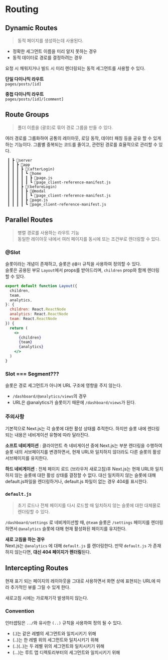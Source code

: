 # Routing

## Dynamic Routes

> 동적 페이지를 생성하는데 사용된다.

- 정확한 세그먼트 이름을 미리 알지 못하는 경우
- 동적 데이터로 경로를 결정하려는 경우

요청 시 채워지거나 빌드 시 미리 렌더링되는 동적 세그먼트를 사용할 수 있다.

**단일 다이나믹 라우트**  
`pages/posts/[id]`

**중첩 다이나믹 라우트**  
`pages/posts/[id]/[comment]`

## Route Groups

> 폴더 이름을 (괄호)로 묶어 경로 그룹을 만들 수 있다.

여러 경로를 그룹화하여 공통의 레이아웃, 로딩 동작, 데이터 패칭 등을 공유 할 수 있게 하는 기능이다. 그룹별 중복되는 코드를 줄이고, 관련된 경로를 효율적으로 관리할 수 있다. 

```
 ┃ ┣ 📂server
 ┃ ┃ ┣ 📂app
 ┃ ┃ ┃ ┣ 📂(afterLogin)
 ┃ ┃ ┃ ┃ ┗ 📂home
 ┃ ┃ ┃ ┃ ┃ ┣ 📜page.js
 ┃ ┃ ┃ ┃ ┃ ┗ 📜page_client-reference-manifest.js
 ┃ ┃ ┃ ┣ 📂(beforeLogin)
 ┃ ┃ ┃ ┃ ┣ 📂@modal
 ┃ ┃ ┃ ┃ ┃ ┗ 📜page_client-reference-manifest.js
 ┃ ┃ ┃ ┃ ┣ 📜page.js
 ┃ ┃ ┃ ┃ ┗ 📜page_client-reference-manifest.js
```

## Parallel Routes

> 병렬 경로를 사용하는 라우트 기능  
동일한 레이아웃 내에서 여러 페이지를 동시에 또는 조건부로 렌더링할 수 있다.

### @Slot

슬롯이라는 개념이 존재하고, 슬롯은 `@폴더` 규칙을 사용하여 정의할 수 있다.  
슬롯은 공용된 부모 `Layout`에서 props를 받아드리며, `children` prop와 함께 렌더링할 수 있다.

```jsx
export default function Layout({
  children,
  team,
  analytics,
}: {
  children: React.ReactNode
  analytics: React.ReactNode
  team: React.ReactNode
}) {
  return (
    <>
      {children}
      {team}
      {analytics}
    </>
  )
}
```

### Slot === Segment???

슬롯은 경로 세그먼트가 아니며 URL 구조에 영향을 주지 않는다.

- `/dashboard/@analytics/views`의 경우
- URL은 @analytics가 슬롯이기 때문에 `/dashboard/views`가 된다.

### 주의사항

기본적으로 Next.js는 각 슬롯에 대한 활성 상태를 추적한다. 하지만 슬롯 내에 렌더링되는 내용은 네비게이션 유형에 따라 달라진다. 

**소프트 네비게이션** :  클라이언트 측 네비게이션 중에  Next.js는 부분 렌더링을 수행하여 슬롯 내의 서브페이지를 변경하면서, 현재 URL와 일치하지 않더라도 다른 슬롯의 활성 서브페이지를 유지한다. 

**하드 네비게이션** : 전체 페이지 로드 (브라우저 새로고침)후 Next.js는 현재 URL와 일치하지 않는 슬롯에 대한 활성 상태를 결정할 수 없다. 대신 일치하지 않는 슬롯에 대해 default.js파일을 렌더링하거나, default.js 파일이 없는 경우 404를 표시한다.

### `default.js`

> 초기 로드나 전체 페이지를 다시 로드할 때 일치하지 않는 슬롯에 대한 대체물로 렌더링할 수 있다.

`/dashboard/settings` 로 네비게이션할 때, `@team` 슬롯은 `/settings` 페이지를 렌더링하면서 `@analytics` 슬롯에 대해 현재 활성화된 페이지를 유지한다.

**새로 고침을 하는 경우**  
Next.js는 `@analytics` 에 대해 `default.js` 를 렌더링한다. 
만약 `default.js` 가 존재 하지 않는다면, **대신 404 페이지가 렌더링**된다.

## Intercepting Routes

현재 표기 되는 페이지의 레이아웃을 그대로 사용하면서 화면 상에 표현되는 URL에 따라 추가적인 뷰를 그릴 수 있게 한다.

새로고침 시에는 가로채기각 발생하지 않는다.

### Convention

인터셉팅은 `../`와 유사한 `(..)` 규칙을 사용하여 정의 될 수 있다.

- (.)는 같은 레벨의 세그먼트와 일치시키기 위해
- (..)는 한 레벨 위의 세그먼트와 일치시키기 위해
- (..)(..)는 두 레벨 위의 세그먼트와 일치시키기 위해
- (...)는 루트 앱 디렉토리부터의 세그먼트와 일치시키기 위해